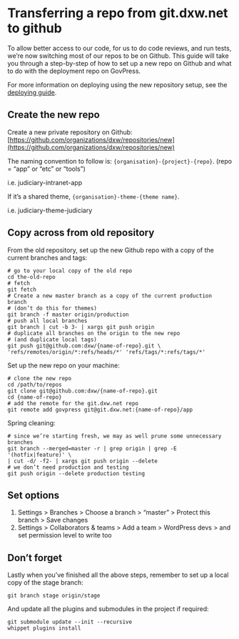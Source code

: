 # Transferring a repo from git.dxw.net to github

To allow better access to our code, for us to do code reviews, and run tests,
we’re now switching most of our repos to be on Github. This guide will take you
through a step-by-step of how to set up a new repo on Github and what to do with
the deployment repo on GovPress.

For more information on deploying using the new repository setup, see the
[deploying
guide](https://github.com/dxw/playbook/blob/master/guides/deploying.md).

## Create the new repo

Create a new private repository on Github:
[https://github.com/organizations/dxw/repositories/new](https://github.com/organizations/dxw/repositories/new)

The naming convention to follow is: `{organisation}-{project}-{repo}`. (repo =
“app” or “etc” or “tools”)

i.e. judiciary-intranet-app

If it’s a shared theme, `{organisation}-theme-{theme name}`.

i.e. judiciary-theme-judiciary

## Copy across from old repository

From the old repository, set up the new Github repo with a copy of the current
branches and tags:

```
# go to your local copy of the old repo
cd the-old-repo
# fetch
git fetch
# Create a new master branch as a copy of the current production branch
# (don’t do this for themes)
git branch -f master origin/production
# push all local branches
git branch | cut -b 3- | xargs git push origin
# duplicate all branches on the origin to the new repo
# (and duplicate local tags)
git push git@github.com:dxw/{name-of-repo}.git \
'refs/remotes/origin/*:refs/heads/*' 'refs/tags/*:refs/tags/*'
```

Set up the new repo on your machine:

```
# clone the new repo
cd /path/to/repos
git clone git@github.com:dxw/{name-of-repo}.git
cd {name-of-repo}
# add the remote for the git.dxw.net repo
git remote add govpress git@git.dxw.net:{name-of-repo}/app
```

Spring cleaning:

```
# since we’re starting fresh, we may as well prune some unnecessary branches
git branch --merged=master -r | grep origin | grep -E '(hotfix|feature)' \
| cut -d/ -f2- | xargs git push origin --delete
# we don’t need production and testing
git push origin --delete production testing
```

## Set options

1. Settings > Branches > Choose a branch > “master” > Protect this branch > Save
   changes
1. Settings > Collaborators & teams > Add a team > WordPress devs > and
   set permission level to write too

## Don’t forget

Lastly when you’ve finished all the above steps, remember to set up a local copy
of the stage branch:

```
git branch stage origin/stage
```

And update all the plugins and submodules in the project if required:

```
git submodule update --init --recursive
whippet plugins install
```